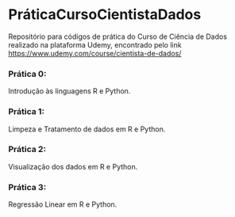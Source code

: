 # PráticaCursoCientistaDados
Repositório para códigos de prática do Curso de Ciência de Dados realizado na plataforma Udemy, encontrado pelo link https://www.udemy.com/course/cientista-de-dados/

### Prática 0:
Introdução às linguagens R e Python.

### Prática 1:
Limpeza e Tratamento de dados em R e Python.

### Prática 2:
Visualização dos dados em R e Python.

### Prática 3:
Regressão Linear em R e Python.